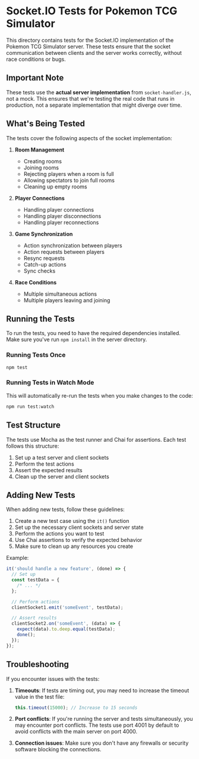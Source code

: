 # Socket.IO Tests for Pokemon TCG Simulator

This directory contains tests for the Socket.IO implementation of the Pokemon TCG Simulator server. These tests ensure that the socket communication between clients and the server works correctly, without race conditions or bugs.

## Important Note

These tests use the **actual server implementation** from `socket-handler.js`, not a mock. This ensures that we're testing the real code that runs in production, not a separate implementation that might diverge over time.

## What's Being Tested

The tests cover the following aspects of the socket implementation:

1. **Room Management**

   - Creating rooms
   - Joining rooms
   - Rejecting players when a room is full
   - Allowing spectators to join full rooms
   - Cleaning up empty rooms

2. **Player Connections**

   - Handling player connections
   - Handling player disconnections
   - Handling player reconnections

3. **Game Synchronization**

   - Action synchronization between players
   - Action requests between players
   - Resync requests
   - Catch-up actions
   - Sync checks

4. **Race Conditions**
   - Multiple simultaneous actions
   - Multiple players leaving and joining

## Running the Tests

To run the tests, you need to have the required dependencies installed. Make sure you've run `npm install` in the server directory.

### Running Tests Once

```bash
npm test
```

### Running Tests in Watch Mode

This will automatically re-run the tests when you make changes to the code:

```bash
npm run test:watch
```

## Test Structure

The tests use Mocha as the test runner and Chai for assertions. Each test follows this structure:

1. Set up a test server and client sockets
2. Perform the test actions
3. Assert the expected results
4. Clean up the server and client sockets

## Adding New Tests

When adding new tests, follow these guidelines:

1. Create a new test case using the `it()` function
2. Set up the necessary client sockets and server state
3. Perform the actions you want to test
4. Use Chai assertions to verify the expected behavior
5. Make sure to clean up any resources you create

Example:

```javascript
it('should handle a new feature', (done) => {
  // Set up
  const testData = {
    /* ... */
  };

  // Perform actions
  clientSocket1.emit('someEvent', testData);

  // Assert results
  clientSocket2.on('someEvent', (data) => {
    expect(data).to.deep.equal(testData);
    done();
  });
});
```

## Troubleshooting

If you encounter issues with the tests:

1. **Timeouts**: If tests are timing out, you may need to increase the timeout value in the test file:

   ```javascript
   this.timeout(15000); // Increase to 15 seconds
   ```

2. **Port conflicts**: If you're running the server and tests simultaneously, you may encounter port conflicts. The tests use port 4001 by default to avoid conflicts with the main server on port 4000.

3. **Connection issues**: Make sure you don't have any firewalls or security software blocking the connections.
